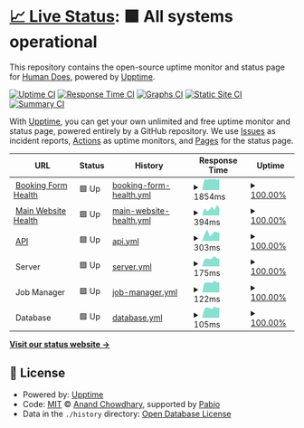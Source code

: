 # [📈 Live Status](https://demo.upptime.js.org): <!--live status--> **🟩 All systems operational**

This repository contains the open-source uptime monitor and status page for [Human Does](https://demo.upptime.js.org), powered by [Upptime](https://github.com/upptime/upptime).

[![Uptime CI](https://github.com/human-does/mangobeds-status/workflows/Uptime%20CI/badge.svg)](https://github.com/human-does/mangobeds-status/actions?query=workflow%3A%22Uptime+CI%22)
[![Response Time CI](https://github.com/human-does/mangobeds-status/workflows/Response%20Time%20CI/badge.svg)](https://github.com/human-does/mangobeds-status/actions?query=workflow%3A%22Response+Time+CI%22)
[![Graphs CI](https://github.com/human-does/mangobeds-status/workflows/Graphs%20CI/badge.svg)](https://github.com/human-does/mangobeds-status/actions?query=workflow%3A%22Graphs+CI%22)
[![Static Site CI](https://github.com/human-does/mangobeds-status/workflows/Static%20Site%20CI/badge.svg)](https://github.com/human-does/mangobeds-status/actions?query=workflow%3A%22Static+Site+CI%22)
[![Summary CI](https://github.com/human-does/mangobeds-status/workflows/Summary%20CI/badge.svg)](https://github.com/human-does/mangobeds-status/actions?query=workflow%3A%22Summary+CI%22)

With [Upptime](https://upptime.js.org), you can get your own unlimited and free uptime monitor and status page, powered entirely by a GitHub repository. We use [Issues](https://github.com/human-does/mangobeds-status/issues) as incident reports, [Actions](https://github.com/human-does/mangobeds-status/actions) as uptime monitors, and [Pages](https://demo.upptime.js.org) for the status page.

<!--start: status pages-->
<!-- This summary is generated by Upptime (https://github.com/upptime/upptime) -->
<!-- Do not edit this manually, your changes will be overwritten -->
<!-- prettier-ignore -->
| URL | Status | History | Response Time | Uptime |
| --- | ------ | ------- | ------------- | ------ |
| <img alt="" src="https://icons.duckduckgo.com/ip3/www.mangobeds.com.ico" height="13"> [Booking Form Health](https://www.mangobeds.com/api/health/booking-forms) | 🟩 Up | [booking-form-health.yml](https://github.com/human-does/mangobeds-status/commits/HEAD/history/booking-form-health.yml) | <details><summary><img alt="Response time graph" src="./graphs/booking-form-health/response-time-week.png" height="20"> 1854ms</summary><br><a href="https://status.mangobeds.com/history/booking-form-health"><img alt="Response time 1600" src="https://img.shields.io/endpoint?url=https%3A%2F%2Fraw.githubusercontent.com%2Fhuman-does%2Fmangobeds-status%2FHEAD%2Fapi%2Fbooking-form-health%2Fresponse-time.json"></a><br><a href="https://status.mangobeds.com/history/booking-form-health"><img alt="24-hour response time 1687" src="https://img.shields.io/endpoint?url=https%3A%2F%2Fraw.githubusercontent.com%2Fhuman-does%2Fmangobeds-status%2FHEAD%2Fapi%2Fbooking-form-health%2Fresponse-time-day.json"></a><br><a href="https://status.mangobeds.com/history/booking-form-health"><img alt="7-day response time 1854" src="https://img.shields.io/endpoint?url=https%3A%2F%2Fraw.githubusercontent.com%2Fhuman-does%2Fmangobeds-status%2FHEAD%2Fapi%2Fbooking-form-health%2Fresponse-time-week.json"></a><br><a href="https://status.mangobeds.com/history/booking-form-health"><img alt="30-day response time 1662" src="https://img.shields.io/endpoint?url=https%3A%2F%2Fraw.githubusercontent.com%2Fhuman-does%2Fmangobeds-status%2FHEAD%2Fapi%2Fbooking-form-health%2Fresponse-time-month.json"></a><br><a href="https://status.mangobeds.com/history/booking-form-health"><img alt="1-year response time 1600" src="https://img.shields.io/endpoint?url=https%3A%2F%2Fraw.githubusercontent.com%2Fhuman-does%2Fmangobeds-status%2FHEAD%2Fapi%2Fbooking-form-health%2Fresponse-time-year.json"></a></details> | <details><summary><a href="https://status.mangobeds.com/history/booking-form-health">100.00%</a></summary><a href="https://status.mangobeds.com/history/booking-form-health"><img alt="All-time uptime 100.00%" src="https://img.shields.io/endpoint?url=https%3A%2F%2Fraw.githubusercontent.com%2Fhuman-does%2Fmangobeds-status%2FHEAD%2Fapi%2Fbooking-form-health%2Fuptime.json"></a><br><a href="https://status.mangobeds.com/history/booking-form-health"><img alt="24-hour uptime 100.00%" src="https://img.shields.io/endpoint?url=https%3A%2F%2Fraw.githubusercontent.com%2Fhuman-does%2Fmangobeds-status%2FHEAD%2Fapi%2Fbooking-form-health%2Fuptime-day.json"></a><br><a href="https://status.mangobeds.com/history/booking-form-health"><img alt="7-day uptime 100.00%" src="https://img.shields.io/endpoint?url=https%3A%2F%2Fraw.githubusercontent.com%2Fhuman-does%2Fmangobeds-status%2FHEAD%2Fapi%2Fbooking-form-health%2Fuptime-week.json"></a><br><a href="https://status.mangobeds.com/history/booking-form-health"><img alt="30-day uptime 100.00%" src="https://img.shields.io/endpoint?url=https%3A%2F%2Fraw.githubusercontent.com%2Fhuman-does%2Fmangobeds-status%2FHEAD%2Fapi%2Fbooking-form-health%2Fuptime-month.json"></a><br><a href="https://status.mangobeds.com/history/booking-form-health"><img alt="1-year uptime 100.00%" src="https://img.shields.io/endpoint?url=https%3A%2F%2Fraw.githubusercontent.com%2Fhuman-does%2Fmangobeds-status%2FHEAD%2Fapi%2Fbooking-form-health%2Fuptime-year.json"></a></details>
| <img alt="" src="https://icons.duckduckgo.com/ip3/www.mangobeds.com.ico" height="13"> [Main Website Health](https://www.mangobeds.com/api/health/main) | 🟩 Up | [main-website-health.yml](https://github.com/human-does/mangobeds-status/commits/HEAD/history/main-website-health.yml) | <details><summary><img alt="Response time graph" src="./graphs/main-website-health/response-time-week.png" height="20"> 394ms</summary><br><a href="https://status.mangobeds.com/history/main-website-health"><img alt="Response time 365" src="https://img.shields.io/endpoint?url=https%3A%2F%2Fraw.githubusercontent.com%2Fhuman-does%2Fmangobeds-status%2FHEAD%2Fapi%2Fmain-website-health%2Fresponse-time.json"></a><br><a href="https://status.mangobeds.com/history/main-website-health"><img alt="24-hour response time 245" src="https://img.shields.io/endpoint?url=https%3A%2F%2Fraw.githubusercontent.com%2Fhuman-does%2Fmangobeds-status%2FHEAD%2Fapi%2Fmain-website-health%2Fresponse-time-day.json"></a><br><a href="https://status.mangobeds.com/history/main-website-health"><img alt="7-day response time 394" src="https://img.shields.io/endpoint?url=https%3A%2F%2Fraw.githubusercontent.com%2Fhuman-does%2Fmangobeds-status%2FHEAD%2Fapi%2Fmain-website-health%2Fresponse-time-week.json"></a><br><a href="https://status.mangobeds.com/history/main-website-health"><img alt="30-day response time 381" src="https://img.shields.io/endpoint?url=https%3A%2F%2Fraw.githubusercontent.com%2Fhuman-does%2Fmangobeds-status%2FHEAD%2Fapi%2Fmain-website-health%2Fresponse-time-month.json"></a><br><a href="https://status.mangobeds.com/history/main-website-health"><img alt="1-year response time 365" src="https://img.shields.io/endpoint?url=https%3A%2F%2Fraw.githubusercontent.com%2Fhuman-does%2Fmangobeds-status%2FHEAD%2Fapi%2Fmain-website-health%2Fresponse-time-year.json"></a></details> | <details><summary><a href="https://status.mangobeds.com/history/main-website-health">100.00%</a></summary><a href="https://status.mangobeds.com/history/main-website-health"><img alt="All-time uptime 99.95%" src="https://img.shields.io/endpoint?url=https%3A%2F%2Fraw.githubusercontent.com%2Fhuman-does%2Fmangobeds-status%2FHEAD%2Fapi%2Fmain-website-health%2Fuptime.json"></a><br><a href="https://status.mangobeds.com/history/main-website-health"><img alt="24-hour uptime 100.00%" src="https://img.shields.io/endpoint?url=https%3A%2F%2Fraw.githubusercontent.com%2Fhuman-does%2Fmangobeds-status%2FHEAD%2Fapi%2Fmain-website-health%2Fuptime-day.json"></a><br><a href="https://status.mangobeds.com/history/main-website-health"><img alt="7-day uptime 100.00%" src="https://img.shields.io/endpoint?url=https%3A%2F%2Fraw.githubusercontent.com%2Fhuman-does%2Fmangobeds-status%2FHEAD%2Fapi%2Fmain-website-health%2Fuptime-week.json"></a><br><a href="https://status.mangobeds.com/history/main-website-health"><img alt="30-day uptime 99.93%" src="https://img.shields.io/endpoint?url=https%3A%2F%2Fraw.githubusercontent.com%2Fhuman-does%2Fmangobeds-status%2FHEAD%2Fapi%2Fmain-website-health%2Fuptime-month.json"></a><br><a href="https://status.mangobeds.com/history/main-website-health"><img alt="1-year uptime 99.95%" src="https://img.shields.io/endpoint?url=https%3A%2F%2Fraw.githubusercontent.com%2Fhuman-does%2Fmangobeds-status%2FHEAD%2Fapi%2Fmain-website-health%2Fuptime-year.json"></a></details>
| <img alt="" src="https://icons.duckduckgo.com/ip3/api.mangobeds.com.ico" height="13"> [API](https://api.mangobeds.com/health-check) | 🟩 Up | [api.yml](https://github.com/human-does/mangobeds-status/commits/HEAD/history/api.yml) | <details><summary><img alt="Response time graph" src="./graphs/api/response-time-week.png" height="20"> 303ms</summary><br><a href="https://status.mangobeds.com/history/api"><img alt="Response time 305" src="https://img.shields.io/endpoint?url=https%3A%2F%2Fraw.githubusercontent.com%2Fhuman-does%2Fmangobeds-status%2FHEAD%2Fapi%2Fapi%2Fresponse-time.json"></a><br><a href="https://status.mangobeds.com/history/api"><img alt="24-hour response time 233" src="https://img.shields.io/endpoint?url=https%3A%2F%2Fraw.githubusercontent.com%2Fhuman-does%2Fmangobeds-status%2FHEAD%2Fapi%2Fapi%2Fresponse-time-day.json"></a><br><a href="https://status.mangobeds.com/history/api"><img alt="7-day response time 303" src="https://img.shields.io/endpoint?url=https%3A%2F%2Fraw.githubusercontent.com%2Fhuman-does%2Fmangobeds-status%2FHEAD%2Fapi%2Fapi%2Fresponse-time-week.json"></a><br><a href="https://status.mangobeds.com/history/api"><img alt="30-day response time 320" src="https://img.shields.io/endpoint?url=https%3A%2F%2Fraw.githubusercontent.com%2Fhuman-does%2Fmangobeds-status%2FHEAD%2Fapi%2Fapi%2Fresponse-time-month.json"></a><br><a href="https://status.mangobeds.com/history/api"><img alt="1-year response time 305" src="https://img.shields.io/endpoint?url=https%3A%2F%2Fraw.githubusercontent.com%2Fhuman-does%2Fmangobeds-status%2FHEAD%2Fapi%2Fapi%2Fresponse-time-year.json"></a></details> | <details><summary><a href="https://status.mangobeds.com/history/api">100.00%</a></summary><a href="https://status.mangobeds.com/history/api"><img alt="All-time uptime 100.00%" src="https://img.shields.io/endpoint?url=https%3A%2F%2Fraw.githubusercontent.com%2Fhuman-does%2Fmangobeds-status%2FHEAD%2Fapi%2Fapi%2Fuptime.json"></a><br><a href="https://status.mangobeds.com/history/api"><img alt="24-hour uptime 100.00%" src="https://img.shields.io/endpoint?url=https%3A%2F%2Fraw.githubusercontent.com%2Fhuman-does%2Fmangobeds-status%2FHEAD%2Fapi%2Fapi%2Fuptime-day.json"></a><br><a href="https://status.mangobeds.com/history/api"><img alt="7-day uptime 100.00%" src="https://img.shields.io/endpoint?url=https%3A%2F%2Fraw.githubusercontent.com%2Fhuman-does%2Fmangobeds-status%2FHEAD%2Fapi%2Fapi%2Fuptime-week.json"></a><br><a href="https://status.mangobeds.com/history/api"><img alt="30-day uptime 100.00%" src="https://img.shields.io/endpoint?url=https%3A%2F%2Fraw.githubusercontent.com%2Fhuman-does%2Fmangobeds-status%2FHEAD%2Fapi%2Fapi%2Fuptime-month.json"></a><br><a href="https://status.mangobeds.com/history/api"><img alt="1-year uptime 100.00%" src="https://img.shields.io/endpoint?url=https%3A%2F%2Fraw.githubusercontent.com%2Fhuman-does%2Fmangobeds-status%2FHEAD%2Fapi%2Fapi%2Fuptime-year.json"></a></details>
| <img alt="" src="https://icons.duckduckgo.com/ip3/null.ico" height="13"> Server | 🟩 Up | [server.yml](https://github.com/human-does/mangobeds-status/commits/HEAD/history/server.yml) | <details><summary><img alt="Response time graph" src="./graphs/server/response-time-week.png" height="20"> 175ms</summary><br><a href="https://status.mangobeds.com/history/server"><img alt="Response time 204" src="https://img.shields.io/endpoint?url=https%3A%2F%2Fraw.githubusercontent.com%2Fhuman-does%2Fmangobeds-status%2FHEAD%2Fapi%2Fserver%2Fresponse-time.json"></a><br><a href="https://status.mangobeds.com/history/server"><img alt="24-hour response time 170" src="https://img.shields.io/endpoint?url=https%3A%2F%2Fraw.githubusercontent.com%2Fhuman-does%2Fmangobeds-status%2FHEAD%2Fapi%2Fserver%2Fresponse-time-day.json"></a><br><a href="https://status.mangobeds.com/history/server"><img alt="7-day response time 175" src="https://img.shields.io/endpoint?url=https%3A%2F%2Fraw.githubusercontent.com%2Fhuman-does%2Fmangobeds-status%2FHEAD%2Fapi%2Fserver%2Fresponse-time-week.json"></a><br><a href="https://status.mangobeds.com/history/server"><img alt="30-day response time 212" src="https://img.shields.io/endpoint?url=https%3A%2F%2Fraw.githubusercontent.com%2Fhuman-does%2Fmangobeds-status%2FHEAD%2Fapi%2Fserver%2Fresponse-time-month.json"></a><br><a href="https://status.mangobeds.com/history/server"><img alt="1-year response time 204" src="https://img.shields.io/endpoint?url=https%3A%2F%2Fraw.githubusercontent.com%2Fhuman-does%2Fmangobeds-status%2FHEAD%2Fapi%2Fserver%2Fresponse-time-year.json"></a></details> | <details><summary><a href="https://status.mangobeds.com/history/server">100.00%</a></summary><a href="https://status.mangobeds.com/history/server"><img alt="All-time uptime 100.00%" src="https://img.shields.io/endpoint?url=https%3A%2F%2Fraw.githubusercontent.com%2Fhuman-does%2Fmangobeds-status%2FHEAD%2Fapi%2Fserver%2Fuptime.json"></a><br><a href="https://status.mangobeds.com/history/server"><img alt="24-hour uptime 100.00%" src="https://img.shields.io/endpoint?url=https%3A%2F%2Fraw.githubusercontent.com%2Fhuman-does%2Fmangobeds-status%2FHEAD%2Fapi%2Fserver%2Fuptime-day.json"></a><br><a href="https://status.mangobeds.com/history/server"><img alt="7-day uptime 100.00%" src="https://img.shields.io/endpoint?url=https%3A%2F%2Fraw.githubusercontent.com%2Fhuman-does%2Fmangobeds-status%2FHEAD%2Fapi%2Fserver%2Fuptime-week.json"></a><br><a href="https://status.mangobeds.com/history/server"><img alt="30-day uptime 100.00%" src="https://img.shields.io/endpoint?url=https%3A%2F%2Fraw.githubusercontent.com%2Fhuman-does%2Fmangobeds-status%2FHEAD%2Fapi%2Fserver%2Fuptime-month.json"></a><br><a href="https://status.mangobeds.com/history/server"><img alt="1-year uptime 100.00%" src="https://img.shields.io/endpoint?url=https%3A%2F%2Fraw.githubusercontent.com%2Fhuman-does%2Fmangobeds-status%2FHEAD%2Fapi%2Fserver%2Fuptime-year.json"></a></details>
| <img alt="" src="https://icons.duckduckgo.com/ip3/null.ico" height="13"> Job Manager | 🟩 Up | [job-manager.yml](https://github.com/human-does/mangobeds-status/commits/HEAD/history/job-manager.yml) | <details><summary><img alt="Response time graph" src="./graphs/job-manager/response-time-week.png" height="20"> 122ms</summary><br><a href="https://status.mangobeds.com/history/job-manager"><img alt="Response time 136" src="https://img.shields.io/endpoint?url=https%3A%2F%2Fraw.githubusercontent.com%2Fhuman-does%2Fmangobeds-status%2FHEAD%2Fapi%2Fjob-manager%2Fresponse-time.json"></a><br><a href="https://status.mangobeds.com/history/job-manager"><img alt="24-hour response time 117" src="https://img.shields.io/endpoint?url=https%3A%2F%2Fraw.githubusercontent.com%2Fhuman-does%2Fmangobeds-status%2FHEAD%2Fapi%2Fjob-manager%2Fresponse-time-day.json"></a><br><a href="https://status.mangobeds.com/history/job-manager"><img alt="7-day response time 122" src="https://img.shields.io/endpoint?url=https%3A%2F%2Fraw.githubusercontent.com%2Fhuman-does%2Fmangobeds-status%2FHEAD%2Fapi%2Fjob-manager%2Fresponse-time-week.json"></a><br><a href="https://status.mangobeds.com/history/job-manager"><img alt="30-day response time 139" src="https://img.shields.io/endpoint?url=https%3A%2F%2Fraw.githubusercontent.com%2Fhuman-does%2Fmangobeds-status%2FHEAD%2Fapi%2Fjob-manager%2Fresponse-time-month.json"></a><br><a href="https://status.mangobeds.com/history/job-manager"><img alt="1-year response time 136" src="https://img.shields.io/endpoint?url=https%3A%2F%2Fraw.githubusercontent.com%2Fhuman-does%2Fmangobeds-status%2FHEAD%2Fapi%2Fjob-manager%2Fresponse-time-year.json"></a></details> | <details><summary><a href="https://status.mangobeds.com/history/job-manager">100.00%</a></summary><a href="https://status.mangobeds.com/history/job-manager"><img alt="All-time uptime 100.00%" src="https://img.shields.io/endpoint?url=https%3A%2F%2Fraw.githubusercontent.com%2Fhuman-does%2Fmangobeds-status%2FHEAD%2Fapi%2Fjob-manager%2Fuptime.json"></a><br><a href="https://status.mangobeds.com/history/job-manager"><img alt="24-hour uptime 100.00%" src="https://img.shields.io/endpoint?url=https%3A%2F%2Fraw.githubusercontent.com%2Fhuman-does%2Fmangobeds-status%2FHEAD%2Fapi%2Fjob-manager%2Fuptime-day.json"></a><br><a href="https://status.mangobeds.com/history/job-manager"><img alt="7-day uptime 100.00%" src="https://img.shields.io/endpoint?url=https%3A%2F%2Fraw.githubusercontent.com%2Fhuman-does%2Fmangobeds-status%2FHEAD%2Fapi%2Fjob-manager%2Fuptime-week.json"></a><br><a href="https://status.mangobeds.com/history/job-manager"><img alt="30-day uptime 100.00%" src="https://img.shields.io/endpoint?url=https%3A%2F%2Fraw.githubusercontent.com%2Fhuman-does%2Fmangobeds-status%2FHEAD%2Fapi%2Fjob-manager%2Fuptime-month.json"></a><br><a href="https://status.mangobeds.com/history/job-manager"><img alt="1-year uptime 100.00%" src="https://img.shields.io/endpoint?url=https%3A%2F%2Fraw.githubusercontent.com%2Fhuman-does%2Fmangobeds-status%2FHEAD%2Fapi%2Fjob-manager%2Fuptime-year.json"></a></details>
| <img alt="" src="https://icons.duckduckgo.com/ip3/null.ico" height="13"> Database | 🟩 Up | [database.yml](https://github.com/human-does/mangobeds-status/commits/HEAD/history/database.yml) | <details><summary><img alt="Response time graph" src="./graphs/database/response-time-week.png" height="20"> 105ms</summary><br><a href="https://status.mangobeds.com/history/database"><img alt="Response time 113" src="https://img.shields.io/endpoint?url=https%3A%2F%2Fraw.githubusercontent.com%2Fhuman-does%2Fmangobeds-status%2FHEAD%2Fapi%2Fdatabase%2Fresponse-time.json"></a><br><a href="https://status.mangobeds.com/history/database"><img alt="24-hour response time 106" src="https://img.shields.io/endpoint?url=https%3A%2F%2Fraw.githubusercontent.com%2Fhuman-does%2Fmangobeds-status%2FHEAD%2Fapi%2Fdatabase%2Fresponse-time-day.json"></a><br><a href="https://status.mangobeds.com/history/database"><img alt="7-day response time 105" src="https://img.shields.io/endpoint?url=https%3A%2F%2Fraw.githubusercontent.com%2Fhuman-does%2Fmangobeds-status%2FHEAD%2Fapi%2Fdatabase%2Fresponse-time-week.json"></a><br><a href="https://status.mangobeds.com/history/database"><img alt="30-day response time 113" src="https://img.shields.io/endpoint?url=https%3A%2F%2Fraw.githubusercontent.com%2Fhuman-does%2Fmangobeds-status%2FHEAD%2Fapi%2Fdatabase%2Fresponse-time-month.json"></a><br><a href="https://status.mangobeds.com/history/database"><img alt="1-year response time 113" src="https://img.shields.io/endpoint?url=https%3A%2F%2Fraw.githubusercontent.com%2Fhuman-does%2Fmangobeds-status%2FHEAD%2Fapi%2Fdatabase%2Fresponse-time-year.json"></a></details> | <details><summary><a href="https://status.mangobeds.com/history/database">100.00%</a></summary><a href="https://status.mangobeds.com/history/database"><img alt="All-time uptime 100.00%" src="https://img.shields.io/endpoint?url=https%3A%2F%2Fraw.githubusercontent.com%2Fhuman-does%2Fmangobeds-status%2FHEAD%2Fapi%2Fdatabase%2Fuptime.json"></a><br><a href="https://status.mangobeds.com/history/database"><img alt="24-hour uptime 100.00%" src="https://img.shields.io/endpoint?url=https%3A%2F%2Fraw.githubusercontent.com%2Fhuman-does%2Fmangobeds-status%2FHEAD%2Fapi%2Fdatabase%2Fuptime-day.json"></a><br><a href="https://status.mangobeds.com/history/database"><img alt="7-day uptime 100.00%" src="https://img.shields.io/endpoint?url=https%3A%2F%2Fraw.githubusercontent.com%2Fhuman-does%2Fmangobeds-status%2FHEAD%2Fapi%2Fdatabase%2Fuptime-week.json"></a><br><a href="https://status.mangobeds.com/history/database"><img alt="30-day uptime 100.00%" src="https://img.shields.io/endpoint?url=https%3A%2F%2Fraw.githubusercontent.com%2Fhuman-does%2Fmangobeds-status%2FHEAD%2Fapi%2Fdatabase%2Fuptime-month.json"></a><br><a href="https://status.mangobeds.com/history/database"><img alt="1-year uptime 100.00%" src="https://img.shields.io/endpoint?url=https%3A%2F%2Fraw.githubusercontent.com%2Fhuman-does%2Fmangobeds-status%2FHEAD%2Fapi%2Fdatabase%2Fuptime-year.json"></a></details>

<!--end: status pages-->

[**Visit our status website →**](https://demo.upptime.js.org)

## 📄 License

- Powered by: [Upptime](https://github.com/upptime/upptime)
- Code: [MIT](./LICENSE) © [Anand Chowdhary](https://anandchowdhary.com), supported by [Pabio](https://pabio.com)
- Data in the `./history` directory: [Open Database License](https://opendatacommons.org/licenses/odbl/1-0/)
